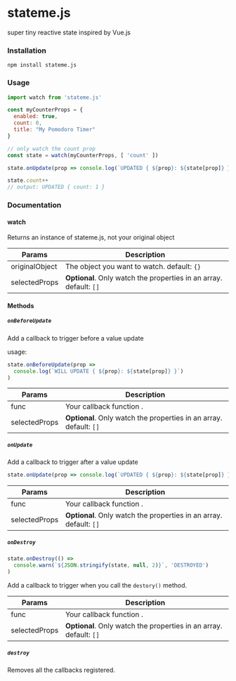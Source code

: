 # stateme.js

super tiny reactive state inspired by Vue.js

### Installation

```
npm install stateme.js
```

### Usage

```javascript
import watch from 'stateme.js'

const myCounterProps = {
  enabled: true,
  count: 0,
  title: "My Pomodoro Timer"
}

// only watch the count prop
const state = watch(myCounterProps, [ 'count' ])

state.onUpdate(prop => console.log(`UPDATED { ${prop}: ${state[prop]} }`))

state.count++
// output: UPDATED { count: 1 }
```


### Documentation

#### watch

Returns an instance of stateme.js, not your original object

| Params         | Description |
| ------         | ----------- |
| originalObject   | The object you want to watch. default: `{}`                        |
| selectedProps  | **Optional**. Only watch the properties in an array. default: `[]` |

#### Methods

##### `onBeforeUpdate`

Add a callback to trigger before a value update

usage:
```javascript
state.onBeforeUpdate(prop =>
  console.log(`WILL UPDATE { ${prop}: ${state[prop]} }`)
)
```

| Params         | Description |
| ------         | ----------- |
| func           | Your callback function          .                                   |
| selectedProps  | **Optional**. Only watch the properties in an array. default: `[]` |

##### `onUpdate`

Add a callback to trigger after a value update

```javascript
state.onUpdate(prop => console.log(`UPDATED { ${prop}: ${state[prop]} }`), ['count])
```

| Params         | Description |
| ------         | ----------- |
| func           | Your callback function          .                                   |
| selectedProps  | **Optional**. Only watch the properties in an array. default: `[]` |

##### `onDestroy`

```javascript
state.onDestroy(() =>
  console.warn(`${JSON.stringify(state, null, 2)}`, 'DESTROYED')
)
```

Add a callback to trigger when you call the `destory()` method.

| Params         | Description |
| ------         | ----------- |
| func           | Your callback function          .                                   |
| selectedProps  | **Optional**. Only watch the properties in an array. default: `[]` |

##### `destroy`

Removes all the callbacks registered.
